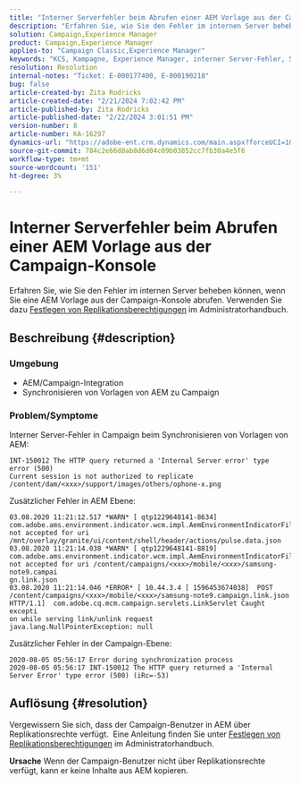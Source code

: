 ```yaml
---
title: "Interner Serverfehler beim Abrufen einer AEM Vorlage aus der Campaign-Konsole"
description: "Erfahren Sie, wie Sie den Fehler im internen Server beheben können, wenn Sie eine AEM-Vorlage aus der Campaign-Konsole abrufen."
solution: Campaign,Experience Manager
product: Campaign,Experience Manager
applies-to: "Campaign Classic,Experience Manager"
keywords: "KCS, Kampagne, Experience Manager, interner Server-Fehler, 500"
resolution: Resolution
internal-notes: "Ticket: E-000177400, E-000190218"
bug: false
article-created-by: Zita Rodricks
article-created-date: "2/21/2024 7:02:42 PM"
article-published-by: Zita Rodricks
article-published-date: "2/22/2024 3:01:51 PM"
version-number: 8
article-number: KA-16297
dynamics-url: "https://adobe-ent.crm.dynamics.com/main.aspx?forceUCI=1&pagetype=entityrecord&etn=knowledgearticle&id=ad394ac8-ebd0-ee11-9079-6045bd006268"
source-git-commit: 784c2e66d8ab8d6d04c09b03852cc7fb30a4e5f6
workflow-type: tm+mt
source-wordcount: '151'
ht-degree: 3%

---
```


# Interner Serverfehler beim Abrufen einer AEM Vorlage aus der Campaign-Konsole


Erfahren Sie, wie Sie den Fehler im internen Server beheben können, wenn Sie eine AEM Vorlage aus der Campaign-Konsole abrufen. Verwenden Sie dazu [Festlegen von Replikationsberechtigungen](https://experienceleague.adobe.com/docs/experience-manager-65/administering/security/security.html?lang=en#setting-replication-privileges) im Administratorhandbuch.

## Beschreibung {#description}


### <b>Umgebung</b>

- AEM/Campaign-Integration
- Synchronisieren von Vorlagen von AEM zu Campaign


### <b>Problem/Symptome</b>

Interner Server-Fehler in Campaign beim Synchronisieren von Vorlagen von AEM:


```
INT-150012 The HTTP query returned a 'Internal Server error' type error (500)
Current session is not authorized to replicate /content/dam/<xxx>/support/images/others/ophone-x.png
```


Zusätzlicher Fehler in AEM Ebene:


```
03.08.2020 11:21:12.517 *WARN* [ qtp1229648141-8634]  com.adobe.ams.environment.indicator.wcm.impl.AemEnvironmentIndicatorFilter not accepted for uri /mnt/overlay/granite/ui/content/shell/header/actions/pulse.data.json
03.08.2020 11:21:14.038 *WARN* [ qtp1229648141-8819]  com.adobe.ams.environment.indicator.wcm.impl.AemEnvironmentIndicatorFilter not accepted for uri /content/campaigns/<xxx>/mobile/<xxx>/samsung-note9.campai
gn.link.json
03.08.2020 11:21:14.046 *ERROR* [ 10.44.3.4 [ 1596453674038]  POST /content/campaigns/<xxx>/mobile/<xxx>/samsung-note9.campaign.link.json HTTP/1.1]  com.adobe.cq.mcm.campaign.servlets.LinkServlet Caught excepti
on while serving link/unlink request
java.lang.NullPointerException: null
```


Zusätzlicher Fehler in der Campaign-Ebene:


```
2020-08-05 05:56:17 Error during synchronization process
2020-08-05 05:56:17 INT-150012 The HTTP query returned a 'Internal Server Error' type error (500) (iRc=-53)
```





## Auflösung {#resolution}


Vergewissern Sie sich, dass der Campaign-Benutzer in AEM über Replikationsrechte verfügt.  Eine Anleitung finden Sie unter [Festlegen von Replikationsberechtigungen](https://experienceleague.adobe.com/docs/experience-manager-65/administering/security/security.html?lang=en#setting-replication-privileges) im Administratorhandbuch.

<b>Ursache</b>
Wenn der Campaign-Benutzer nicht über Replikationsrechte verfügt, kann er keine Inhalte aus AEM kopieren.


